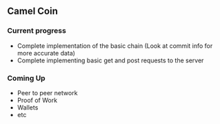 ## Camel Coin

### Current progress

* Complete implementation of the basic chain (Look at commit info for more accurate data)
* Complete implementing basic get and post requests to the server 

### Coming Up

* Peer to peer network
* Proof of Work
* Wallets
* etc
